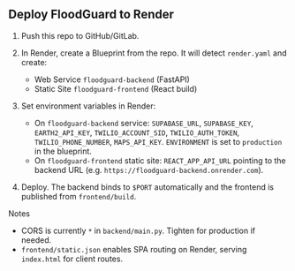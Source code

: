 ## Deploy FloodGuard to Render

1) Push this repo to GitHub/GitLab.

2) In Render, create a Blueprint from the repo. It will detect `render.yaml` and create:
   - Web Service `floodguard-backend` (FastAPI)
   - Static Site `floodguard-frontend` (React build)

3) Set environment variables in Render:
   - On `floodguard-backend` service: `SUPABASE_URL`, `SUPABASE_KEY`, `EARTH2_API_KEY`, `TWILIO_ACCOUNT_SID`, `TWILIO_AUTH_TOKEN`, `TWILIO_PHONE_NUMBER`, `MAPS_API_KEY`. `ENVIRONMENT` is set to `production` in the blueprint.
   - On `floodguard-frontend` static site: `REACT_APP_API_URL` pointing to the backend URL (e.g. `https://floodguard-backend.onrender.com`).

4) Deploy. The backend binds to `$PORT` automatically and the frontend is published from `frontend/build`.

Notes
- CORS is currently `*` in `backend/main.py`. Tighten for production if needed.
- `frontend/static.json` enables SPA routing on Render, serving `index.html` for client routes.


